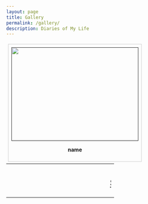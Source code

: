 ```yaml
---
layout: page
title: Gallery
permalink: /gallery/
description: Diaries of My Life
---
```



<div style = " margin: 5px;
  padding: 8px;
    border: 1px solid #ccc;
    float: left;
    overflow: auto;
     width: auto;">
<a target="_blank" href="">
  <img src="" alt="" width="340" height="250 ">
</a>
<div style=" padding: 15px;
    text-align: center" ><b>name</b>
</div>
</div>



<br>
<table>
  <tr>
    <td>
<h2 align="center"><marquee> <u>Stay tune for more fun!</u> </marquee></h2></td>


</tr></table>

